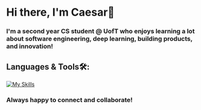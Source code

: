 # Hi there, I'm Caesar👋

### I'm a second year CS student @ UofT who enjoys learning a lot about software engineering, deep learning, building products, and innovation!

## Languages & Tools🛠️:
[![My Skills](https://skills.thijs.gg/icons?i=python,flask,django,pytorch,r,bootstrap,tailwind,react,angular,next,nodejs,express,firebase,mongodb,docker,java)](https://skills.thijs.gg)

### Always happy to connect and collaborate!
